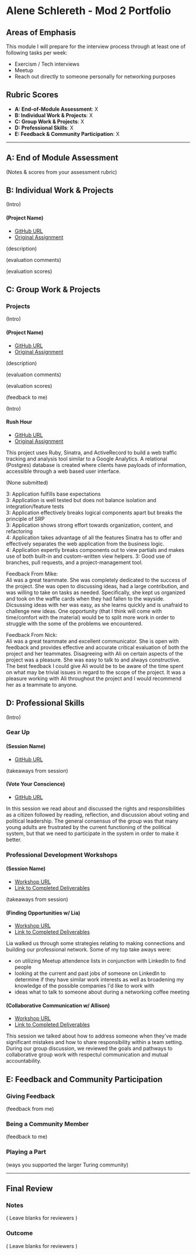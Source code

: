 
# Alene Schlereth - Mod 2 Portfolio

## Areas of Emphasis

This module I will prepare for the interview process through at least one of following tasks per week:  
* Exercism / Tech interviews 
* Meetup
* Reach out directly to someone personally for networking purposes

## Rubric Scores

* **A: End-of-Module Assessment**: X
* **B: Individual Work & Projects**: X
* **C: Group Work & Projects**: X
* **D: Professional Skills**: X
* **E: Feedback & Community Participation**: X

-----------------------

## A: End of Module Assessment

(Notes & scores from your assessment rubric)


## B: Individual Work & Projects

(Intro)

#### (Project Name)

* [GitHub URL]()
* [Original Assignment]()

(description)

(evaluation comments)

(evaluation scores)

## C: Group Work & Projects

### Projects

(Intro)

#### (Project Name)

* [GitHub URL]()
* [Original Assignment]()

(description)

(evaluation comments)

(evaluation scores)

(feedback to me)

(Intro)

#### Rush Hour

* [GitHub URL](https://github.com/AliSchlereth/rush-hour)
* [Original Assignment](https://github.com/turingschool/curriculum/blob/master/source/projects/rush_hour.md)

This project uses Ruby, Sinatra, and ActiveRecord to build a web traffic tracking and analysis tool similar to a Google Analytics. A relational (Postgres) database is created where clients have payloads of information, accessible through a web based user interface.  

(None submitted)

3: Application fulfills base expectations  
3: Application is well tested but does not balance isolation and integration/feature tests  
3: Application effectively breaks logical components apart but breaks the principle of SRP  
3: Application shows strong effort towards organization, content, and refactoring  
4: Application takes advantage of all the features Sinatra has to offer and effectively separates the web application from the business logic.  
4: Application expertly breaks components out to view partials and makes use of both built-in and custom-written view helpers. 
3: Good use of branches, pull requests, and a project-management tool.  

Feedback From Mike:  
Ali was a great teammate.  She was completely dedicated to the success of the project. She was open to discussing ideas, had a large contribution, and was willing to take on tasks as needed.  Specifically, she kept us organized and took on the waffle cards when they had fallen to the wayside.  Dicsussing ideas with her was easy, as she learns quickly and is unafraid to challenge new ideas.  One opportunity (that I think will come with time/comfort with the material) would be to split more work in order to struggle with the some of the problems we encountered.  

Feedback From Nick:  
Ali was a great teammate and excellent communicator. She is open with feedback and provides effective and accurate critical evaluation of both the project and her teammates. Disagreeing with Ali on certain aspects of the project was a pleasure. She was easy to talk to and always constructive. The best feedback I could give Ali would be to be aware of the time spent on what may be trivial issues in regard to the scope of the project. It was a pleasure working with Ali throughout the project and I would recommend her as a teammate to anyone.

## D: Professional Skills
(Intro)

### Gear Up
#### (Session Name)

* [GitHub URL]()

(takeaways from session)

#### (Vote Your Conscience)

* [GitHub URL](https://github.com/turingschool/gear-up/blob/master/vote_your_conscience.markdown)

In this session we read about and discussed the rights and responsibilities as a citizen followed by reading, reflection, and discussion about voting and political leadership. The general consensus of the group was that many young adults are frustrated by the current functioning of the political system, but that we need to participate in the system in order to make it better. 

### Professional Development Workshops
#### (Session Name)

* [Workshop URL]()
* [Link to Completed Deliverables]()

(takeaways from session)  

#### (Finding Opportunities w/ Lia)

* [Workshop URL](https://github.com/turingschool/professional_skills/blob/master/finding_opportunities.md)
* [Link to Completed Deliverables]()

Lia walked us through some strategies relating to making connections and building our professional network. Some of my top take aways were:  
* on utilizing Meetup attendence lists in conjunction with LinkedIn to find people 
* looking at the current and past jobs of someone on LinkedIn to determine if they have similar work interests as well as broadening my knowledge of the possible companies I'd like to work with  
* ideas what to talk to someone about during a networking coffee meeting 

#### (Collaborative Communication w/ Allison)

* [Workshop URL](https://github.com/turingschool/professional_skills/blob/master/collaborative-communication.md)
* [Link to Completed Deliverables]()

This session we talked about how to address someone when they've made significant mistakes and how to share responsibility within a team setting.  During our group discussion, we reviewed the goals and pathways to collaborative group work with respectul communication and mutual accountability. 

## E: Feedback and Community Participation

### Giving Feedback

(feedback from me)

### Being a Community Member

(feedback to me)

### Playing a Part

(ways you supported the larger Turing community)

------------------

## Final Review

### Notes

( Leave blanks for reviewers )

### Outcome

( Leave blanks for reviewers )
